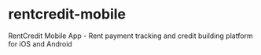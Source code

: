 # rentcredit-mobile
RentCredit Mobile App - Rent payment tracking and credit building platform for iOS and Android
